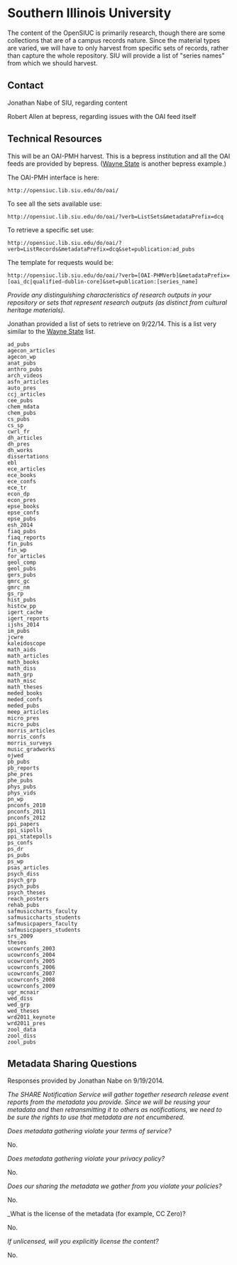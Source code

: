 Southern Illinois University
====

The content of the OpenSIUC is primarily research, though there are some collections that are of a campus records nature. Since the material types are varied, we will have to only harvest from specific sets of records, rather than capture the whole repository. SIU will provide a list of "series names" from which we should harvest.

Contact
----

Jonathan Nabe of SIU, regarding content

Robert Allen at bepress, regarding issues with the OAI feed itself

Technical Resources
----

This will be an OAI-PMH harvest. This is a bepress institution and all the OAI feeds are provided by bepress. ([Wayne State](WayneState.md) is another bepress example.)

The OAI-PMH interface is here:
 
    http://opensiuc.lib.siu.edu/do/oai/

To see all the sets available use:

    http://opensiuc.lib.siu.edu/do/oai/?verb=ListSets&metadataPrefix=dcq

To retrieve a specific set use:

    http://opensiuc.lib.siu.edu/do/oai/?verb=ListRecords&metadataPrefix=dcq&set=publication:ad_pubs

The template for requests would be:

    http://opensiuc.lib.siu.edu/do/oai/?verb=[OAI-PHMVerb]&metadataPrefix=[oai_dc|qualified-dublin-core]&set=publication:[series_name]
     
_Provide any distinguishing characteristics of research outputs in your repository or sets that represent research outputs (as distinct from cultural heritage materials)._

Jonathan provided a list of sets to retrieve on 9/22/14. This is a list very similar to the [Wayne State](WayneState.md) list.

    ad_pubs
    agecon_articles
    agecon_wp
    anat_pubs
    anthro_pubs
    arch_videos
    asfn_articles
    auto_pres
    ccj_articles
    cee_pubs
    chem_mdata
    chem_pubs
    cs_pubs
    cs_sp
    cwrl_fr
    dh_articles
    dh_pres
    dh_works
    dissertations
    ebl
    ece_articles
    ece_books
    ece_confs
    ece_tr
    econ_dp
    econ_pres
    epse_books
    epse_confs
    epse_pubs
    esh_2014
    fiaq_pubs
    fiaq_reports
    fin_pubs
    fin_wp
    for_articles
    geol_comp
    geol_pubs
    gers_pubs
    gmrc_gc
    gmrc_nm
    gs_rp
    hist_pubs
    histcw_pp
    igert_cache
    igert_reports
    ijshs_2014
    im_pubs
    jcwre
    kaleidoscope
    math_aids
    math_articles
    math_books
    math_diss
    math_grp
    math_misc
    math_theses
    meded_books
    meded_confs
    meded_pubs
    meep_articles
    micro_pres
    micro_pubs
    morris_articles
    morris_confs
    morris_surveys
    music_gradworks
    ojwed
    pb_pubs
    pb_reports
    phe_pres
    phe_pubs
    phys_pubs
    phys_vids
    pn_wp
    pnconfs_2010
    pnconfs_2011
    pnconfs_2012
    ppi_papers
    ppi_sipolls
    ppi_statepolls
    ps_confs
    ps_dr
    ps_pubs
    ps_wp
    psas_articles
    psych_diss
    psych_grp
    psych_pubs
    psych_theses
    reach_posters
    rehab_pubs
    safmusiccharts_faculty
    safmusiccharts_students
    safmusicpapers_faculty
    safmusicpapers_students
    srs_2009
    theses
    ucowrconfs_2003
    ucowrconfs_2004
    ucowrconfs_2005
    ucowrconfs_2006
    ucowrconfs_2007
    ucowrconfs_2008
    ucowrconfs_2009
    ugr_mcnair
    wed_diss
    wed_grp
    wed_theses
    wrd2011_keynote
    wrd2011_pres
    zool_data
    zool_diss
    zool_pubs
 
Metadata Sharing Questions
----

Responses provided by Jonathan Nabe on 9/19/2014.

_The SHARE Notification Service will gather together research release event reports from the metadata you provide. Since we will be reusing your metadata and then retransmitting it to others as notifications, we need to be sure the rights to use that metadata are not encumbered._

_Does metadata gathering violate your terms of service?_


No.


_Does metadata gathering violate your privacy policy?_


No.


_Does our sharing the metadata we gather from you violate your policies?_


No.



_What is the license of the metadata (for example, CC Zero)?


No.


_If unlicensed, will you explicitly license the content?_


No.
